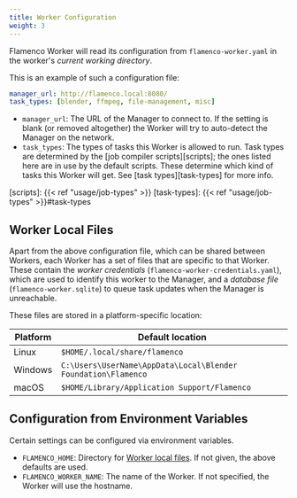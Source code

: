 ```yaml
---
title: Worker Configuration
weight: 3
---
```


Flamenco Worker will read its configuration from `flamenco-worker.yaml` in the
worker's *current working directory*.

This is an example of such a configuration file:

```yaml
manager_url: http://flamenco.local:8080/
task_types: [blender, ffmpeg, file-management, misc]
```

- `manager_url`: The URL of the Manager to connect to. If the setting is blank
  (or removed altogether) the Worker will try to auto-detect the Manager on the
  network.
- `task_types`: The types of tasks this Worker is allowed to run. Task types are
  determined by the [job compiler scripts][scripts]; the ones listed here are in
  use by the default scripts. These determine which kind of tasks this Worker
  will get. See [task types][task-types] for more info.

[scripts]: {{< ref "usage/job-types" >}}
[task-types]: {{< ref "usage/job-types" >}}#task-types

## Worker Local Files

Apart from the above configuration file, which can be shared between Workers,
each Worker has a set of files that are specific to that Worker. These contain
the *worker credentials* (`flamenco-worker-credentials.yaml`), which are used to
identify this worker to the Manager, and a *database file*
(`flamenco-worker.sqlite`) to queue task updates when the Manager is
unreachable.

These files are stored in a platform-specific location:

| Platform | Default location                                              |
|----------|---------------------------------------------------------------|
| Linux    | `$HOME/.local/share/flamenco`                                 |
| Windows  | `C:\Users\UserName\AppData\Local\Blender Foundation\Flamenco` |
| macOS    | `$HOME/Library/Application Support/Flamenco`                  |

## Configuration from Environment Variables

Certain settings can be configured via environment variables.

- `FLAMENCO_HOME`: Directory for [Worker local files](#worker-local-files). If
  not given, the above defaults are used.
- `FLAMENCO_WORKER_NAME`: The name of the Worker. If not specified, the Worker
  will use the hostname.
